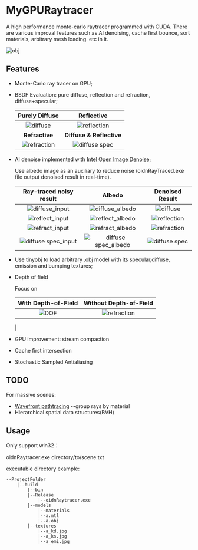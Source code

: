 # MyGPURaytracer
A high performance monte-carlo raytracer programmed with CUDA. There are various improval features such as AI denoising, cache first bounce, sort materials, arbitrary mesh loading. etc in it.  

![obj](https://user-images.githubusercontent.com/28896013/144418444-ea196f8b-9dda-4874-b55d-6a8c6a2a4b94.png)





## Features

* Monte-Carlo ray tracer on GPU;

* BSDF Evaluation: pure diffuse, reflection and refraction, diffuse+specular;

  |         Purely Diffuse         |                Reflective                |
  | :----------------------------: | :--------------------------------------: |
  | ![diffuse](https://user-images.githubusercontent.com/28896013/144418475-ad6a5ae4-2ad5-4b88-b5a9-a4f16257962e.png) |   ![reflection](https://user-images.githubusercontent.com/28896013/144418516-0c0c6ace-1a11-46d0-863b-e3eb9c7ef99a.png)   |
  |         **Refractive**         |         **Diffuse & Reflective**         |
  | ![refraction](https://user-images.githubusercontent.com/28896013/144418547-c75cf9f6-258a-4347-83fb-818fb905b548.png) | ![diffuse spec](https://user-images.githubusercontent.com/28896013/144418575-7dd252b9-bb65-4427-a88c-df29e9fa3bf1.png) |

  

* AI denoise implemented with [Intel Open Image Denoise](https://github.com/OpenImageDenoise/oidn);

  Use albedo image as an auxiliary to reduce noise (oidnRayTraced.exe file output denoised result in real-time). 

  |               Ray-traced noisy result                |                         Albedo                         |             Denoised Result              |
  | :--------------------------------------------------: | :----------------------------------------------------: | :--------------------------------------: |
  |         ![diffuse_input](https://user-images.githubusercontent.com/28896013/144418642-5f46a6db-1f4f-4f32-880f-f3f835cc6015.png)         |     ![diffuse_albedo ](https://user-images.githubusercontent.com/28896013/144418667-a5907ccb-3998-4b9b-8e29-31d97625051c.png)    |      ![diffuse](https://user-images.githubusercontent.com/28896013/144418692-8c2e7eec-97e2-4688-b5ea-c4df73bd4b98.png)     |
  |      ![reflect_input](https://user-images.githubusercontent.com/28896013/144418718-7cdf90e5-825c-442d-952e-30da065367c5.png)       |      ![reflect_albedo](https://user-images.githubusercontent.com/28896013/144418744-ab4b4cee-e029-4e67-ad06-4f2f0899b553.png)      |   ![reflection](https://user-images.githubusercontent.com/28896013/144419367-6fef6ab9-2bb8-4208-acb0-45ff8738aeaa.png)   |
  |      ![refract_input](https://user-images.githubusercontent.com/28896013/144419400-49bbb9a4-9f86-4174-8d47-6143260ee2cf.png)      |      ![refract_albedo](https://user-images.githubusercontent.com/28896013/144419424-522aafd1-d3be-4ef5-a744-3e5b22f25eaf.png)     |   ![refraction](https://user-images.githubusercontent.com/28896013/144418783-7cd5e33b-bf48-46d1-8702-471f33c845b4.png)   |
  | ![diffuse spec_input](https://user-images.githubusercontent.com/28896013/144418825-ed416553-28a0-4c54-80b6-9db4ddbddb5a.png) | ![diffuse spec_albedo](https://user-images.githubusercontent.com/28896013/144418856-afe83160-312a-40e4-be0a-3c2d41043cfa.png) | ![diffuse spec](https://user-images.githubusercontent.com/28896013/144418867-7814ddd8-9c15-4fb8-869b-9497a8227f62.png) |

  

* Use [tinyobj](https://github.com/syoyo/tinyobjloader) to load arbitrary .obj model with its specular,diffuse, emission and bumping textures;

* Depth of field

  Focus on

  | With Depth-of-Field | Without Depth-of-Field |
  | :-----------------: | :--------------------: |
  | ![DOF](https://user-images.githubusercontent.com/28896013/146015776-922907b2-fe2c-4d04-b9fe-ae777caa5a23.png)|   ![refraction](https://user-images.githubusercontent.com/28896013/146016251-dbaf47e7-0732-46b4-ba3e-e70a4f9adcda.png)
     |

  

* GPU improvement: stream compaction

* Cache first intersection

* Stochastic Sampled Antialiasing

## TODO

For massive scenes:

* [Wavefront pathtracing](https://research.nvidia.com/publication/megakernels-considered-harmful-wavefront-path-tracing-gpus) --group rays by material
* Hierarchical spatial data structures(BVH)

## Usage

Only support win32：

oidnRaytracer.exe directory/to/scene.txt

executable directory example:

```
--ProjectFolder
	|--build
	    |--bin
		|--Release
		    |--oidnRaytracer.exe
		|--models
		    |--materials
			|--a.mtl
		    |--a.obj 
		|--textures
		    |--a_kd.jpg
		    |--a_ks.jpg
		    |--a_emi.jpg
```

